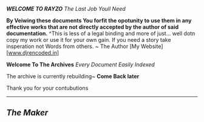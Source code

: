 ***WELCOME TO RAYZO***
*The Last Job Youll Need*

**By Veiwing these documents You forfit the opotunity to use them in any effective works that are not directly accepted by the author of said documentation.**
^This is less of a legal binding and more of just... well dotn copy my work or use it for your own gain. If you need a story take insperation not Words from others. ~ The Author
[My Website][www.djrencoded.in]




__Welcome To The Archives__
*Every Document Easily Indexed* 


The archive is currently rebuilding~ **Come Back later**

Thank you for your contubutions

---
***The Maker***
---